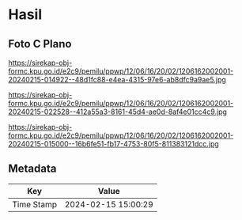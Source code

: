 # Hasil

## Foto C Plano

https://sirekap-obj-formc.kpu.go.id/e2c9/pemilu/ppwp/12/06/16/20/02/1206162002001-20240215-014922--48d1fc88-e4ea-4315-97e6-ab8dfc9a9ae5.jpg

https://sirekap-obj-formc.kpu.go.id/e2c9/pemilu/ppwp/12/06/16/20/02/1206162002001-20240215-022528--412a55a3-8161-45d4-ae0d-8af4e01cc4c9.jpg

https://sirekap-obj-formc.kpu.go.id/e2c9/pemilu/ppwp/12/06/16/20/02/1206162002001-20240215-015000--16b6fe51-fb17-4753-80f5-811383121dcc.jpg


## Metadata

| Key        | Value               |
| ---------- | ------------------- |
| Time Stamp | 2024-02-15 15:00:29 |



